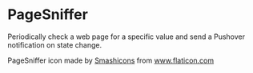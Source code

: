 # PageSniffer
Periodically check a web page for a specific value and send a Pushover notification on state change.

PageSniffer icon made by [Smashicons](https://www.flaticon.com/authors/smashicons) from www.flaticon.com
